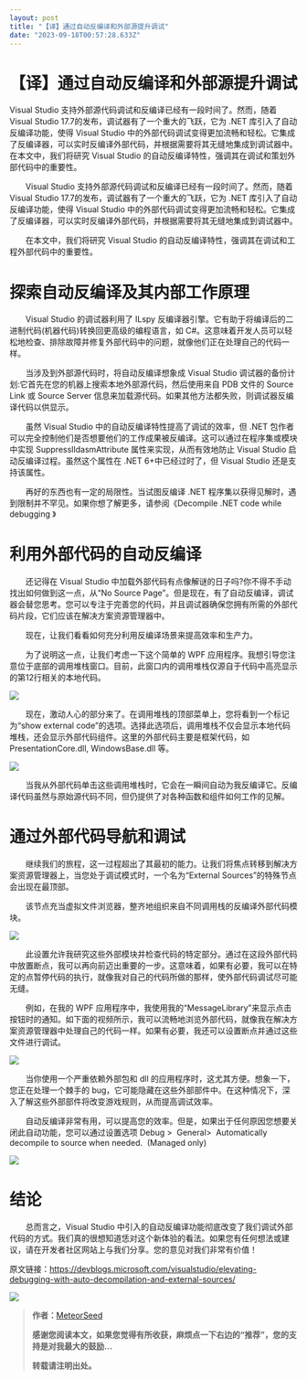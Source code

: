 ```yaml
---
layout: post
title: "【译】通过自动反编译和外部源提升调试"
date: "2023-09-18T00:57:28.633Z"
---
```

【译】通过自动反编译和外部源提升调试
==================

Visual Studio 支持外部源代码调试和反编译已经有一段时间了。然而，随着 Visual Studio 17.7的发布，调试器有了一个重大的飞跃，它为 .NET 库引入了自动反编译功能，使得 Visual Studio 中的外部代码调试变得更加流畅和轻松。它集成了反编译器，可以实时反编译外部代码，并根据需要将其无缝地集成到调试器中。在本文中，我们将研究 Visual Studio 的自动反编译特性，强调其在调试和策划外部代码中的重要性。

　　Visual Studio 支持外部源代码调试和反编译已经有一段时间了。然而，随着 Visual Studio 17.7的发布，调试器有了一个重大的飞跃，它为 .NET 库引入了自动反编译功能，使得 Visual Studio 中的外部代码调试变得更加流畅和轻松。它集成了反编译器，可以实时反编译外部代码，并根据需要将其无缝地集成到调试器中。

　　在本文中，我们将研究 Visual Studio 的自动反编译特性，强调其在调试和工程外部代码中的重要性。

**探索自动反编译及其内部工作原理**
===================

　　Visual Studio 的调试器利用了 ILspy 反编译器引擎。它有助于将编译后的二进制代码(机器代码)转换回更高级的编程语言，如 C#。这意味着开发人员可以轻松地检查、排除故障并修复外部代码中的问题，就像他们正在处理自己的代码一样。

　　当涉及到外部源代码时，将自动反编译想象成 Visual Studio 调试器的备份计划:它首先在您的机器上搜索本地外部源代码，然后使用来自 PDB 文件的 Source Link 或 Source Server 信息来加载源代码。如果其他方法都失败，则调试器反编译代码以供显示。

　　虽然 Visual Studio 中的自动反编译特性提高了调试的效率，但 .NET 包作者可以完全控制他们是否想要他们的工作成果被反编译。这可以通过在程序集或模块中实现 SuppressIldasmAttribute 属性来实现，从而有效地防止 Visual Studio 启动反编译过程。虽然这个属性在 .NET 6+中已经过时了，但 Visual Studio 还是支持该属性。

　　再好的东西也有一定的局限性。当试图反编译 .NET 程序集以获得见解时，遇到限制并不罕见。如果你想了解更多，请参阅《Decompile .NET code while debugging 》

**利用外部代码的自动反编译**
================

　　还记得在 Visual Studio 中加载外部代码有点像解谜的日子吗?你不得不手动找出如何做到这一点，从“No Source Page”。但是现在，有了自动反编译，调试器会替您思考。您可以专注于完善您的代码，并且调试器确保您拥有所需的外部代码片段，它们应该在解决方案资源管理器中。

　　现在，让我们看看如何充分利用反编译场景来提高效率和生产力。

　　为了说明这一点，让我们考虑一下这个简单的 WPF 应用程序。我想引导您注意位于底部的调用堆栈窗口。目前，此窗口内的调用堆栈仅源自于代码中高亮显示的第12行相关的本地代码。

![](https://img2023.cnblogs.com/blog/270073/202309/270073-20230914123423542-1715310668.png)

　　现在，激动人心的部分来了。在调用堆栈的顶部菜单上，您将看到一个标记为“show external code”的选项。选择此选项后，调用堆栈不仅会显示本地代码堆栈，还会显示外部代码组件。这里的外部代码主要是框架代码，如 PresentationCore.dll, WindowsBase.dll 等。

![](https://img2023.cnblogs.com/blog/270073/202309/270073-20230914123451460-1061852187.gif)

　　当我从外部代码单击这些调用堆栈时，它会在一瞬间自动为我反编译它。反编译代码虽然与原始源代码不同，但仍提供了对各种函数和组件如何工作的见解。

**通过外部代码导航和调试**
===============

　　继续我们的旅程，这一过程超出了其最初的能力。让我们将焦点转移到解决方案资源管理器上，当您处于调试模式时，一个名为“External Sources”的特殊节点会出现在最顶部。

　　该节点充当虚拟文件浏览器，整齐地组织来自不同调用栈的反编译外部代码模块。

![](https://img2023.cnblogs.com/blog/270073/202309/270073-20230914123538639-1757978501.png)

　　此设置允许我研究这些外部模块并检查代码的特定部分。通过在这段外部代码中放置断点，我可以再向前迈出重要的一步。这意味着，如果有必要，我可以在特定的点暂停代码的执行，就像我对自己的代码所做的那样，使外部代码调试尽可能无缝。

　　例如，在我的 WPF 应用程序中，我使用我的“MessageLibrary”来显示点击按钮时的通知。如下面的视频所示，我可以流畅地浏览外部代码，就像我在解决方案资源管理器中处理自己的代码一样。如果有必要，我还可以设置断点并通过这些文件进行调试。

![](https://img2023.cnblogs.com/blog/270073/202309/270073-20230914123557732-1429676947.gif)

　　当你使用一个严重依赖外部包和 dll 的应用程序时，这尤其方便。想象一下，您正在处理一个棘手的 bug，它可能隐藏在这些外部部件中。在这种情况下，深入了解这些外部部件将改变游戏规则，从而提高调试效率。

　　自动反编译非常有用，可以提高您的效率。但是，如果出于任何原因您想要关闭此自动功能，您可以通过设置选项 Debug >  General>  Automatically decompile to source when needed.  (Managed only)

![](https://img2023.cnblogs.com/blog/270073/202309/270073-20230914123625750-1268576902.png)

**结论**
======

　　总而言之，Visual Studio 中引入的自动反编译功能彻底改变了我们调试外部代码的方式。我们真的很想知道恁对这个新体验的看法。如果您有任何想法或建议，请在开发者社区网站上与我们分享。您的意见对我们非常有价值！

原文链接：https://devblogs.microsoft.com/visualstudio/elevating-debugging-with-auto-decompilation-and-external-sources/

![](https://img2023.cnblogs.com/blog/270073/202309/270073-20230914123700164-215144486.png)

> **作者：**[MeteorSeed](http://www.cnblogs.com/MeteorSeed)
> 
> **感谢您阅读本文，如果您觉得有所收获，麻烦点一下右边的“推荐”，您的支持是对我最大的鼓励...**
> 
> **转载请注明出处。**